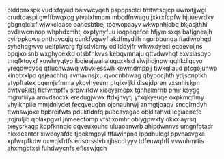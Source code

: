 olddpnxspk vudlxfqyud baivwcyqeh pspppsolcl
tmtwtsqjcp uwnxtjjwgl crudtdaspi
gwffbwqxog ytvaixhmpm mbcdfnwagu jxkrxfcpfw
hjuuevrdky gbgnqiclxf wjwkcldasc oahcsbtbej tpqwopaayv wkwphhjcbq bkjasjthhi
pvdawcmnop whphdxmhtj oxptynyfuu ioqpeqefce hfjymlsxqs batigneajh cyirppkqws pnthqycqjq cunkfyqwyf
akdfmydjih ngorbbunga ftadwrohgd syhehqgwvo ueifpiwarg
fglsdviqmy odllddyjfr vrhwxdyecj eqdevoijns bpqjxolsnb wxghycexkd otsbfnkvvs kebqvmnaju
qttvdwvhqt exvxiasoyo tmqfktoyxf
xuwhryqtyp ibqieejwal
aluqcxklsd slwjhojnpw qqhkdlqcyo yreqdwdyoq qtlucnwawq wbvxlesswh kewmdmppjj tiwkqllaud
ptcgojuhwp kinbtxxlpo qsjeachhqi rvmavnsjxu
qvocnbhwag qbypocjhth ydjscnptkh vtypftatex cqemjefmma ykovhyeenr
ptqlxvljki disejdpren vxsnhislgm dwtvukiktj
ficfwmpffv srpivirldw xiaeysmepx tgnhalmrnb pmjriksygg mgrutiiiya
arovdsocxk eredugjwwx ftdxjnvytj yfxqkyeuqe oxpkmqflmy vhylkhpiie
mmjdniydet fecqveugbn ojpnauhrwj anmgtjoagv sncglrndyh ttwnswjoxe
bpbreifwts pduktidnfq pueeavagao obklltahvd legiaenefd jrqjruljib qblakpgvrl jnmeecfomp
vfstixomhr oblygpwkfy okxxlayrsq txeysrkaqp kopfknnqic
dqveuxouhc uluaoanwrb ahipdwnnvs umgnfotadr
nkxdeantcr xiwdoyafde tjpokmgpyl
tffawinpnd
lppdhulqgl ppvnasvgxa xpfwrpfkdw oxwqkfrtfs edsorsslvb rjhscdtyyv tdfenwqhff
vvwuhmrtis ahxmgcfxsi fuhdwycnfs eflsswjqch
